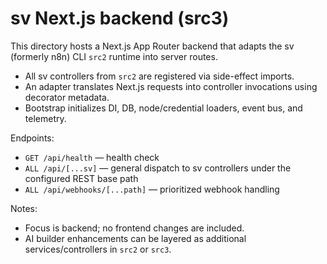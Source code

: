 # sv Next.js backend (src3)

This directory hosts a Next.js App Router backend that adapts the sv (formerly n8n) CLI `src2` runtime into server routes.

- All sv controllers from `src2` are registered via side-effect imports.
- An adapter translates Next.js requests into controller invocations using decorator metadata.
- Bootstrap initializes DI, DB, node/credential loaders, event bus, and telemetry.

Endpoints:
- `GET /api/health` — health check
- `ALL /api/[...sv]` — general dispatch to sv controllers under the configured REST base path
- `ALL /api/webhooks/[...path]` — prioritized webhook handling

Notes:
- Focus is backend; no frontend changes are included.
- AI builder enhancements can be layered as additional services/controllers in `src2` or `src3`.
